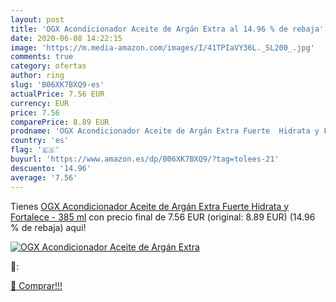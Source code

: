 ```yaml
---
layout: post
title: 'OGX Acondicionador Aceite de Argán Extra al 14.96 % de rebaja'
date: 2020-06-08 14:22:15
image: 'https://m.media-amazon.com/images/I/41TPIaVY36L._SL200_.jpg'
comments: true
category: ofertas
author: ring
slug: 'B06XK7BXQ9-es'
actualPrice: 7.56 EUR
currency: EUR
price: 7.56
comparePrice: 8.89 EUR
prodname: 'OGX Acondicionador Aceite de Argán Extra Fuerte  Hidrata y Fortalece - 385 ml'
country: 'es'
flag: '🇪🇸'
buyurl: 'https://www.amazon.es/dp/B06XK7BXQ9/?tag=tolees-21'
descuento: '14.96'
average: '7.56'
---
```


Tienes [OGX Acondicionador Aceite de Argán Extra Fuerte  Hidrata y Fortalece - 385 ml](https://www.amazon.es/dp/B06XK7BXQ9/?tag=tolees-21) con precio final de  7.56 EUR (original: 8.89 EUR) (14.96 %  de rebaja) aqui!

[![OGX Acondicionador Aceite de Argán Extra](https://m.media-amazon.com/images/I/41TPIaVY36L._SL200_.jpg)](https://www.amazon.es/dp/B06XK7BXQ9/?tag=tolees-21)

🔎:


[🛒 Comprar!!!](https://www.amazon.es/dp/B06XK7BXQ9/?tag=tolees-21)
